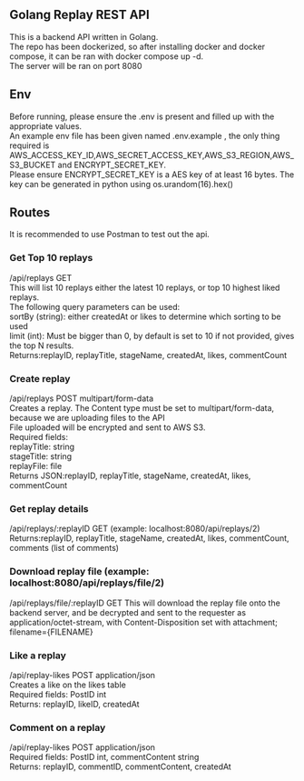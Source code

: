 ## Golang Replay REST API
This is a backend API written in Golang.<br>
The repo has been dockerized, so after installing docker and docker compose, it can be ran with docker compose up -d.<br>
The server will be ran on port 8080
## Env
Before running, please ensure the .env is present and filled up with the appropriate values.<br>
An example env file has been given named .env.example , the only thing required is AWS_ACCESS_KEY_ID,AWS_SECRET_ACCESS_KEY,AWS_S3_REGION,AWS_S3_BUCKET and ENCRYPT_SECRET_KEY.<br>
Please ensure ENCRYPT_SECRET_KEY is a AES key of at least 16 bytes. The key can be generated in python using  os.urandom(16).hex()<br>

## Routes
It is recommended to use Postman to test out the api. 
### Get Top 10 replays
/api/replays GET <br>
This will list 10 replays either the latest 10 replays, or top 10 highest liked replays.<br>
The following query parameters can be used:<br>
sortBy (string): either createdAt or likes to determine which sorting to be used<br>
limit (int): Must be bigger than 0, by default is set to 10 if not provided, gives the top N results.<br>
Returns:replayID, replayTitle, stageName, createdAt, likes, commentCount<br>
### Create replay
/api/replays POST multipart/form-data<br>
Creates a replay. The Content type must be set to multipart/form-data, because we are uploading files to the API<br>
File uploaded will be encrypted and sent to AWS S3.<br>
Required fields:<br>
replayTitle: string<br>
stageTitle: string<br>
replayFile: file<br>
Returns JSON:replayID, replayTitle, stageName, createdAt, likes, commentCount<br>
### Get replay details
/api/replays/:replayID GET (example: localhost:8080/api/replays/2)<br>
Returns:replayID, replayTitle, stageName, createdAt, likes, commentCount, comments (list of comments)<br>
### Download replay file (example: localhost:8080/api/replays/file/2)
/api/replays/file/:replayID GET
This will download the replay file onto the backend server, and be decrypted and sent to the requester as application/octet-stream, with Content-Disposition set with attachment; filename={FILENAME}<br>
### Like a replay
/api/replay-likes POST application/json<br>
Creates a like on the likes table<br>
Required fields: PostID int<br>
Returns: replayID, likeID, createdAt<br>
### Comment on a replay
/api/replay-likes POST application/json<br>
Required fields: PostID int, commentContent string<br>
Returns: replayID, commentID, commentContent, createdAt<br>
